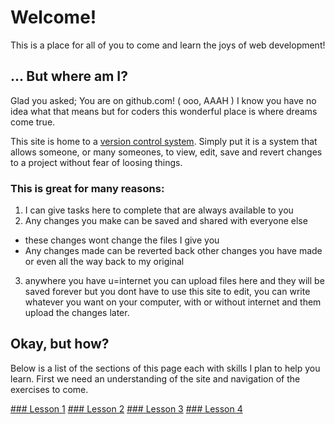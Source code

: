 # Welcome!
This is a place for all of you to come and learn the joys of web development!

## ... But where am I?
Glad you asked; You are on github.com! ( ooo, AAAH )
I know you have no idea what that means but for coders this wonderful place is where dreams come true.

This site is home to a [version control system](https://en.wikipedia.org/wiki/Version_control "Wikipedia"). Simply put it is a system that allows someone, or many someones, to view, edit, save and revert changes to a project without fear of loosing things.

### This is great for many reasons:

1. I can give tasks here to complete that are always available to you
2. Any changes you make can be saved and shared with everyone else
  * these changes wont change the files I give you
  * Any changes made can be reverted back other changes you have made or even all the way back to my original
3. anywhere you have u=internet you can upload files here and they will be saved forever but you dont have to use this site to edit, you can write whatever you want on your computer, with or without internet and them upload the changes later.

## Okay, but how?
Below is a list of the sections of this page each with skills I plan to help you learn. First we need an understanding of the site and navigation of the exercises to come.

[### Lesson 1](https://github.com/thenewpolitical/code-workshop-2016/lesson-1)
[### Lesson 2](https://github.com/thenewpolitical/code-workshop-2016/lesson-2)
[### Lesson 3](https://github.com/thenewpolitical/code-workshop-2016/lesson-3)
[### Lesson 4](https://github.com/thenewpolitical/code-workshop-2016/lesson-4)

